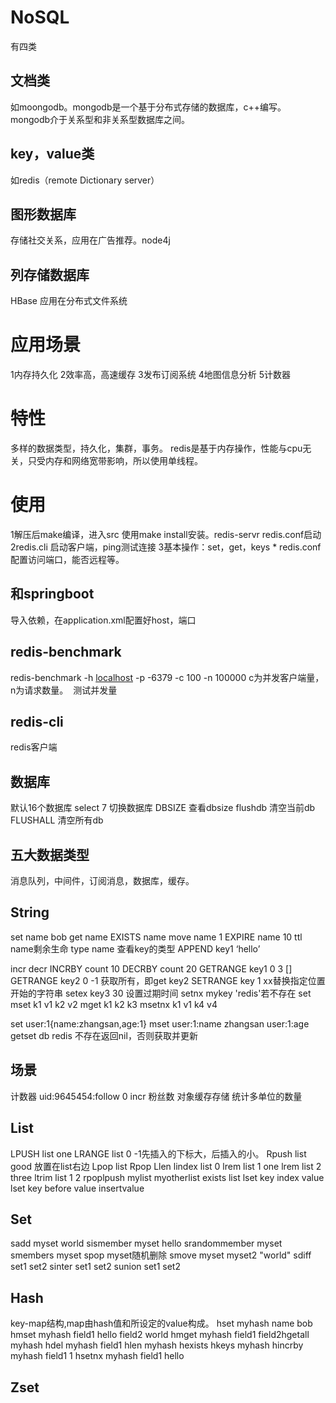 # NoSQL

有四类

## 文档类

如moongodb。mongodb是一个基于分布式存储的数据库，c++编写。mongodb介于关系型和非关系型数据库之间。

## key，value类

如redis（remote Dictionary server）

## 图形数据库  

 存储社交关系，应用在广告推荐。node4j

## 列存储数据库

 HBase  应用在分布式文件系统

# 应用场景
1内存持久化
2效率高，高速缓存
3发布订阅系统
4地图信息分析
5计数器

# 特性
多样的数据类型，持久化，集群，事务。
redis是基于内存操作，性能与cpu无关，只受内存和网络宽带影响，所以使用单线程。

# 使用

1解压后make编译，进入src 使用make install安装。redis-servr  redis.conf启动
2redis.cli 启动客户端，ping测试连接
3基本操作：set，get，keys *
redis.conf配置访问端口，能否远程等。

## 和springboot
导入依赖，在application.xml配置好host，端口

## redis-benchmark
redis-benchmark -h [localhost](http://localhost/) -p -6379 -c 100 -n 100000
c为并发客户端量，n为请求数量。
​
​测试并发量

## redis-cli
redis客户端

##  数据库
默认16个数据库
​select 7  切换数据库
DBSIZE 查看dbsize
flushdb 清空当前db
FLUSHALL 清空所有db

## 五大数据类型

消息队列，中间件，订阅消息，数据库，缓存。

## String

set name bob
 get name EXISTS name
 move name 1 
EXPIRE    name 10 
ttl name剩余生命
 type name 查看key的类型 
APPEND key1 ‘hello’

incr
 decr 
INCRBY count 10 
DECRBY count 20
 GETRANGE key1 0 3 [] 
GETRANGE key2 0 -1 获取所有，即get key2
 SETRANGE key  1 xx替换指定位置开始的字符串
 setex key3 30 设置过期时间 setnx mykey 'redis'若不存在
set mset k1 v1 k2 v2 
mget k1 k2 k3 
msetnx k1 v1 k4 v4

set user:1{name:zhangsan,age:1}
 mset user:1:name zhangsan user:1:age 
getset db redis  不存在返回nil，否则获取并更新 



## 场景
计数器  uid:9645454:follow 0 incr
​粉丝数
对象缓存存储
统计多单位的数量

## List
LPUSH list one
LRANGE list 0 -1先插入的下标大，后插入的小。
​Rpush list good 放置在list右边
​Lpop list
Rpop 
​Llen
lindex list  0
​lrem list 1 one
lrem list 2 three
​ltrim   list 1 2
rpoplpush mylist myotherlist
​exists list
lset   key index  value
lset key  before  value  insertvalue

## Set
sadd myset  world
sismember myset hello
​srandommember  myset
smembers myset
spop  myset随机删除
smove  myset  myset2  "world"
sdiff   set1 set2
sinter set1 set2
​sunion set1 set2

## Hash
key-map结构,map由hash值和所设定的value构成。
hset myhash name bob
hmset  myhash field1 hello field2 world
​hmget myhash field1 field2
​hgetall myhash
hdel myhash field1
hlen myhash
hexists
hkeys myhash
hincrby myhash field1 1
hsetnx myhash field1 hello
​

## Zset